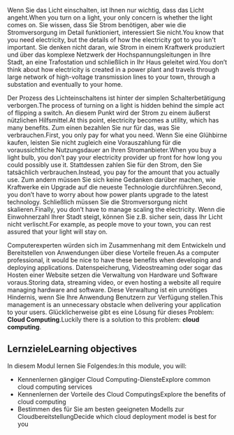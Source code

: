 <span data-ttu-id="52d38-101">Wenn Sie das Licht einschalten, ist Ihnen nur wichtig, dass das Licht angeht.</span><span class="sxs-lookup"><span data-stu-id="52d38-101">When you turn on a light, your only concern is whether the light comes on.</span></span> <span data-ttu-id="52d38-102">Sie wissen, dass Sie Strom benötigen, aber wie die Stromversorgung im Detail funktioniert, interessiert Sie nicht.</span><span class="sxs-lookup"><span data-stu-id="52d38-102">You know that you need electricity, but the details of how the electricity got to you isn't important.</span></span> <span data-ttu-id="52d38-103">Sie denken nicht daran, wie Strom in einem Kraftwerk produziert und über das komplexe Netzwerk der Hochspannungsleitungen in Ihre Stadt, an eine Trafostation und schließlich in Ihr Haus geleitet wird.</span><span class="sxs-lookup"><span data-stu-id="52d38-103">You don’t think about how electricity is created in a power plant and travels through large network of high-voltage transmission lines to your town, through a substation and eventually to your home.</span></span>

<span data-ttu-id="52d38-104">Der Prozess des Lichteinschaltens ist hinter der simplen Schalterbetätigung verborgen.</span><span class="sxs-lookup"><span data-stu-id="52d38-104">The process of turning on a light is hidden behind the simple act of flipping a switch.</span></span> <span data-ttu-id="52d38-105">An diesem Punkt wird der Strom zu einem äußerst nützlichen Hilfsmittel.</span><span class="sxs-lookup"><span data-stu-id="52d38-105">At this point, electricity becomes a utility, which has many benefits.</span></span> <span data-ttu-id="52d38-106">Zum einen bezahlen Sie nur für das, was Sie verbrauchen.</span><span class="sxs-lookup"><span data-stu-id="52d38-106">First, you only pay for what you need.</span></span> <span data-ttu-id="52d38-107">Wenn Sie eine Glühbirne kaufen, leisten Sie nicht zugleich eine Vorauszahlung für die voraussichtliche Nutzungsdauer an Ihren Stromanbieter.</span><span class="sxs-lookup"><span data-stu-id="52d38-107">When you buy a light bulb, you don’t pay your electricity provider up front for how long you could possibly use it.</span></span> <span data-ttu-id="52d38-108">Stattdessen zahlen Sie für den Strom, den Sie tatsächlich verbrauchen.</span><span class="sxs-lookup"><span data-stu-id="52d38-108">Instead, you pay for the amount that you actually use.</span></span> <span data-ttu-id="52d38-109">Zum andern müssen Sie sich keine Gedanken darüber machen, wie Kraftwerke ein Upgrade auf die neueste Technologie durchführen.</span><span class="sxs-lookup"><span data-stu-id="52d38-109">Second, you don’t have to worry about how power plants upgrade to the latest technology.</span></span> <span data-ttu-id="52d38-110">Schließlich müssen Sie die Stromversorgung nicht skalieren.</span><span class="sxs-lookup"><span data-stu-id="52d38-110">Finally, you don’t have to manage scaling the electricity.</span></span> <span data-ttu-id="52d38-111">Wenn die Einwohnerzahl Ihrer Stadt steigt, können Sie z.B. sicher sein, dass Ihr Licht nicht verlischt.</span><span class="sxs-lookup"><span data-stu-id="52d38-111">For example, as people move to your town, you can rest assured that your light will stay on.</span></span>

<span data-ttu-id="52d38-112">Computerexperten würden sich im Zusammenhang mit dem Entwickeln und Bereitstellen von Anwendungen über diese Vorteile freuen.</span><span class="sxs-lookup"><span data-stu-id="52d38-112">As a computer professional, it would be nice to have these benefits when developing and deploying applications.</span></span> <span data-ttu-id="52d38-113">Datenspeicherung, Videostreaming oder sogar das Hosten einer Website setzen die Verwaltung von Hardware und Software voraus.</span><span class="sxs-lookup"><span data-stu-id="52d38-113">Storing data, streaming video, or even hosting a website all require managing hardware and software.</span></span> <span data-ttu-id="52d38-114">Diese Verwaltung ist ein unnötiges Hindernis, wenn Sie Ihre Anwendung Benutzern zur Verfügung stellen.</span><span class="sxs-lookup"><span data-stu-id="52d38-114">This management is an unnecessary obstacle when delivering your application to your users.</span></span> <span data-ttu-id="52d38-115">Glücklicherweise gibt es eine Lösung für dieses Problem: **Cloud Computing**.</span><span class="sxs-lookup"><span data-stu-id="52d38-115">Luckily there is a solution to this problem: **cloud computing**.</span></span>

## <a name="learning-objectives"></a><span data-ttu-id="52d38-116">Lernziele</span><span class="sxs-lookup"><span data-stu-id="52d38-116">Learning objectives</span></span>
<span data-ttu-id="52d38-117">In diesem Modul lernen Sie Folgendes:</span><span class="sxs-lookup"><span data-stu-id="52d38-117">In this module, you will:</span></span>

- <span data-ttu-id="52d38-118">Kennenlernen gängiger Cloud Computing-Dienste</span><span class="sxs-lookup"><span data-stu-id="52d38-118">Explore common cloud computing services</span></span>
- <span data-ttu-id="52d38-119">Kennenlernen der Vorteile des Cloud Computings</span><span class="sxs-lookup"><span data-stu-id="52d38-119">Explore the benefits of cloud computing</span></span>
- <span data-ttu-id="52d38-120">Bestimmen des für Sie am besten geeigneten Modells zur Cloudbereitstellung</span><span class="sxs-lookup"><span data-stu-id="52d38-120">Decide which cloud deployment model is best for you</span></span>
